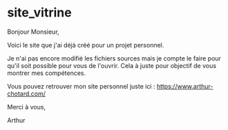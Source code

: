 # site_vitrine

Bonjour Monsieur, 

Voici le site que j'ai déjà créé pour un projet personnel.

Je n'ai pas encore modifié les fichiers sources mais je compte le faire pour qu'il soit possible pour vous de l'ouvrir. Cela à juste pour objectif de vous montrer mes compétences. 

Vous pouvez retrouver mon site personnel juste ici : https://www.arthur-chotard.com/ 

Merci à vous, 

Arthur
